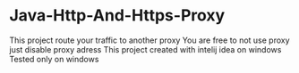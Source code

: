 # Java-Http-And-Https-Proxy
This project route your traffic to another proxy
You are free to not use proxy just disable proxy adress
This project created with intelij idea on windows
Tested only on windows
